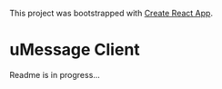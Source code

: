 This project was bootstrapped with [Create React App](https://github.com/facebook/create-react-app).

# uMessage Client

Readme is in progress...

